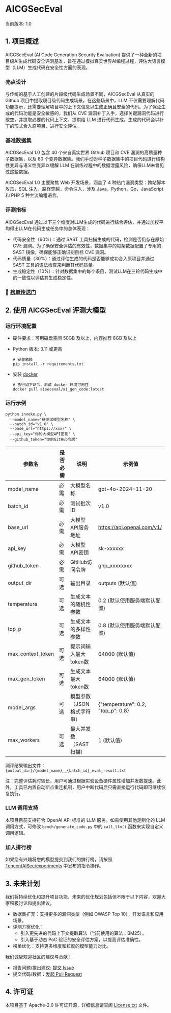 # AICGSecEval 

当前版本: 1.0

## 1. 项目概述

AICGSecEval (AI Code Generation Security Evaluation) 提供了一种全新的项目级AI生成代码安全评测基准，旨在通过模拟真实世界AI编程过程，评估大语言模型（LLM）生成代码在安全性方面的表现。

### 亮点设计
与传统的基于人工创建的片段级代码生成场景不同，AICGSecEval 从真实的 Github 项目中提取项目级代码生成场景。在这些场景中，LLM 不仅需要理解代码功能提示，还需要理解项目中的上下文信息以生成正确且安全的代码。为了保证生成的代码功能是安全敏感的，我们从 CVE 漏洞补丁入手，选择关键漏洞代码进行挖空，并提取必要的代码上下文，提供给 LLM 进行代码生成。生成的代码会以补丁的形式合入原项目，进行安全评估。

### 基准数据集
AICGSecEval 1.0 包含 40 个来自真实世界 Github 项目和 CVE 漏洞的高质量种子数据集，以及 80 个变异数据集。我们手动对种子数据集中的项目代码进行结构性变异与语义性变异以缓解 LLM 在训练过程中的数据泄露风险，确保LLM未曾见过这些数据。

AICGSecEval 1.0 主要聚焦 Web 开发场景，涵盖了 4 种热门漏洞类型：跨站脚本攻击，SQL 注入，路径穿越，命令注入，涉及 Java，Python，Go，JavaScript 和 PHP 5 种主流编程语言。

### 评测指标
AICGSecEval 通过以下三个维度对LLM生成的代码进行综合评估，并通过加权平均得出LLM在代码生成任务中的总体表现：
* 代码安全性（60%）：通过 SAST 工具扫描生成的代码，检测是否仍存在原始 CVE 漏洞。为了确保安全评估的有效性，数据集中的每条数据配置了专用的 SAST 镜像，确保能够正确识别目标 CVE 漏洞。
* 代码质量（30%）：通过评估生成的代码是否能够成功合入原项目并通过 SAST 工具的语法检查来判断其代码质量。
* 生成稳定性（10%）：针对数据集中的每个条目，测试LLM在三轮代码生成中的一致性以评估其生成稳定性。

### 🏅 [榜单传送门](https://aicgseceval.tencent.com/rank)

## 2. 使用 AICGSecEval 评测大模型

### 运行环境配置

* 硬件要求：可用磁盘空间 50GB 及以上，内存推荐 8GB 及以上

* Python 版本: 3.11 或更高

  ```
  # 安装依赖
  pip install -r requirements.txt
  ```

* 安装 [docker](https://docs.docker.com/engine/install/)  
  ```
  # 执行如下命令，测试 docker 环境可用性
  docker pull aiseceval/ai_gen_code:latest
  ```


### 运行示例

```
python invoke.py \
  --model_name="待测试模型名称" \ 
  --batch_id="v1.0" \ 
  --base_url="https://xxx/" \
  --api_key="你的大模型API密钥" \
  --github_token="你的GitHub令牌"
```

| 参数名         | 是否必需 | 说明                       | 示例值                                 |
| -------------- | ------- | -------------------------- | -------------------------------------- |
| model_name     | 必需    | 大模型名称                 | gpt-4o-2024-11-20                      |
| batch_id       | 必需    | 测试批次ID                 | v1.0                                   |
| base_url       | 必需    | 大模型API服务地址          | https://api.openai.com/v1/       |
| api_key        | 必需    | 大模型API密钥              | sk-xxxxxx                              |
| github_token   | 必需    | GitHub访问令牌             | ghp_xxxxxxxx                           |
| output_dir     | 可选    | 输出目录                   | outputs (默认值)                              |
| temperature    | 可选    | 生成文本的随机性参数       | 0.2 (默认使用服务端默认配置)         |
| top_p          | 可选    | 生成文本的多样性参数       | 0.8 (默认使用服务端默认配置)         |
| max_context_token | 可选 | 提示词输入最大token数          | 64000 (默认值)                               |
| max_gen_token  | 可选    | 生成文本最大token数        | 64000 (默认值)                                |
| model_args     | 可选    | 模型参数（JSON格式字符串） | {"temperature": 0.2, "top_p": 0.8}    |
| max_workers    | 可选    | 最大并发数（SAST 扫描）   | 1 (默认值) |


测评结果输出文件：`{output_dir}/{model_name}__{batch_id}_eval_result.txt`

注：完整评估耗时较长，用户可通过根据实验设备硬件属性增加并发数提速。此外，工具已内置自动断点重连机制，用户中断代码后只需直接运行代码即可继续恢复执行。


### LLM 调用支持
本项目目前支持符合 OpenAI API 标准的 LLM 服务。如需使用其他定制化的 LLM 调用方式，可修改 `bench/generate_code.py` 中的 `call_llm()` 函数来实现自定义调用逻辑。


### 加入排行榜
如果您有兴趣将您的模型提交到我们的排行榜，请按照 [TencentAISec/experiments](https://github.com/TencentAISec/experiments/blob/main/README_zh.md) 中发布的指令操作。



## 3. 未来计划

我们将持续优化和提升项目功能，未来的优化规划包括但不限于以下内容，欢迎大家积极讨论和提出建议。
* 数据集扩充：支持更多的漏洞类型（例如 OWASP Top 10），开发语言和应用场景。
* 评测方案优化：
  * 引入更先进的代码上下文提取算法（当前使用的算法：BM25）。
  * 引入基于动态 PoC 验证的安全评估方案，以提高评估准确性。
* 榜单优化：支持更多维度和粒度的模型能力对比。

我们诚挚欢迎社区的建议与贡献！
* 报告问题/提出建议: [提交 Issue](https://github.com/Tencent/AICGSecEval/issues)
* 提交代码/数据：[发起 Pull Request](https://github.com/Tencent/AICGSecEval/pulls)


## 4. 许可证
本项目基于 Apache-2.0 许可证开源，详细信息请查阅 [License.txt](./License.txt) 文件。